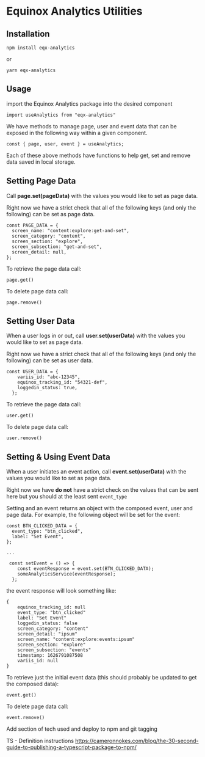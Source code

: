 # Equinox Analytics Utilities

## Installation

```
npm install eqx-analytics
```

or

```
yarn eqx-analytics
```

## Usage

import the Equinox Analytics package into the desired component

```
import useAnalytics from "eqx-analytics"
```

We have methods to manage page, user and event data that can be exposed in the following way within a given component.

```
const { page, user, event } = useAnalytics;
```

Each of these above methods have functions to help get, set and remove data saved in local storage.

## Setting Page Data

Call **page.set(pageData)** with the values you would like to set as page data.

Right now we have a strict check that all of the following keys (and only the following) can be set as page data.

```
const PAGE_DATA = {
  screen_name: "content:explore:get-and-set",
  screen_category: "content",
  screen_section: "explore",
  screen_subsection: "get-and-set",
  screen_detail: null,
};
```

To retrieve the page data call:

```
page.get()
```

To delete page data call:

```
page.remove()
```

## Setting User Data

When a user logs in or out, call **user.set(userData)** with the values you would like to set as page data.

Right now we have a strict check that all of the following keys (and only the following) can be set as user data.

```
const USER_DATA = {
    variis_id: "abc-12345",
    equinox_tracking_id: "54321-def",
    loggedin_status: true,
  };
```

To retrieve the page data call:

```
user.get()
```

To delete page data call:

```
user.remove()
```

## Setting & Using Event Data

When a user initiates an event action, call **event.set(userData)** with the values you would like to set as page data.

Right now we have **do not** have a strict check on the values that can be sent here but you should at the least sent `event_type`

Setting and an event returns an object with the composed event, user and page data. For example, the following object will be set for the event:

```
const BTN_CLICKED_DATA = {
  event_type: "btn_clicked",
  label: "Set Event",
};

...

 const setEvent = () => {
    const eventResponse = event.set(BTN_CLICKED_DATA);
    someAnalyticsService(eventResponse);
  };
```

the event response will look something like:

```
{
    equinox_tracking_id: null
    event_type: "btn_clicked"
    label: "Set Event"
    loggedin_status: false
    screen_category: "content"
    screen_detail: "ipsum"
    screen_name: "content:explore:events:ipsum"
    screen_section: "explore"
    screen_subsection: "events"
    timestamp: 1626791087508
    variis_id: null
}
```

To retrieve just the initial event data (this should probably be updated to get the composed data):

```
event.get()
```

To delete page data call:

```
event.remove()
```

Add section of tech used and deploy to npm and git tagging

TS - Definition instructions
https://cameronnokes.com/blog/the-30-second-guide-to-publishing-a-typescript-package-to-npm/
